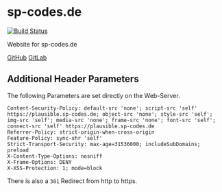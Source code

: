 # sp-codes.de

[![Build Status](https://ci.sp-codes.de/api/badges/samuel-p/sp-codes.de/status.svg)](https://ci.sp-codes.de/samuel-p/sp-codes.de)

Website for sp-codes.de

[GitHub](https://github.com/samuel-p/sp-codes.de)
[GitLab](https://gitlab.com/samuel-p/sp-codes.de)

## Additional Header Parameters

The following Parameters are set directly on the Web-Server.

```
Content-Security-Policy: default-src 'none'; script-src 'self' https://plausible.sp-codes.de; object-src 'none'; style-src 'self'; img-src 'self'; media-src 'none'; frame-src 'none'; font-src 'self'; connect-src 'self' https://plausible.sp-codes.de
Referrer-Policy: strict-origin-when-cross-origin
Feature-Policy: sync-xhr 'self'
Strict-Transport-Security: max-age=31536000; includeSubDomains; preload
X-Content-Type-Options: nosniff
X-Frame-Options: DENY
X-XSS-Protection: 1; mode=block
```

There is also a `301` Redirect from http to https.
